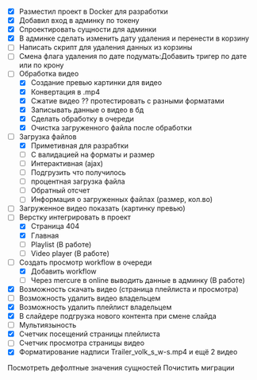 - [X] Разместил проект в Docker для разработки
- [X] Добавил вход в админку по токену
- [X] Спроектировать сущности для админки
- [X] В админке сделать изменить дату удаления и перенести в корзину
- [ ] Написать скрипт для удаления данных из корзины
- [ ] Смена флага удаления по дате подумать:Добавить тригер по дате или по крону
- [ ] Обработка видео
  - [X] Создание превью картинки для видео
  - [X] Конвертация в .mp4
  - [X] Сжатие видео ?? протестировать с разными форматами
  - [X] Записывать данные о видео в бд
  - [X] Сделать обработку в очереди
  - [X] Очистка загруженного файла после обработки
- [ ] Загрузка файлов 
  - [X] Приметивная для разрабтки
  - [ ] С валидацией на форматы и размер
  - [ ] Интерактивная (ajax)
  - [ ] Подгрузить что получилось
  - [ ] процентная загрузка файла
  - [ ] Обратный отсчет
  - [ ] Информация о загруженных файлах (размер, кол.во)
- [ ] Загруженное видео показать (картинку превью)
- [ ] Верстку интегрировать в проект
  - [X] Страница 404
  - [X] Главная
  - [ ] Playlist (В работе)
  - [ ] Video player (В работе)
- [ ]  Создать просмотр workflow в очереди
   - [X] Добавить workflow
   - [ ] Через mercure в online выводить данные в админку (В работе)
- [X] Возможность скачать видео (страница плейлиста и просмотра)
- [ ] Возможность удалить видео владельцем
- [X] Возможность удалить плейлист владельцем
- [X] В слайдере подгрузка нового контента при смене слайда
- [ ] Мультиязыность
- [X] Счетчик посещений страницы плейлиста
- [ ] Счетчик просмотра страницы видео
- [X] Форматирование надписи Trailer_volk_s_w-s.mp4 и ещё 2 видео

Посмотреть дефолтные значения сущностей
Почистить миграции